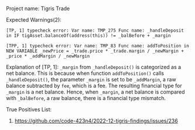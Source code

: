 Project name: Tigris Trade

Expected Warnings(2):
```
[TP, 1] typecheck error: Var name: TMP_275 Func name: _handleDeposit in IF tigAsset.balanceOf(address(this)) != _balBefore + _margin

[TPP, 1] typecheck error: Var name: TMP_83 Func name: addToPosition in NEW VARIABLE _newPrice = _trade.price * _trade.margin / _newMargin + _price * _addMargin / _newMargin
```

Explanation of [TP, 1]: `_margin` from `_handleDeposit()` is categorized as a net balance.
This is because when function `addToPosition()` calls `_handleDeposit()`, the parameter `_margin` is set to be `_addMargin`, a raw balance subtracted by `fee`, which is a fee. 
The resulting financial type for `_margin` is a net balance.
Hence, when `_margin`, a net balance is compared with `_balBefore`, a raw balance, there is a financial type mismatch.

True Positives List:
1) https://github.com/code-423n4/2022-12-tigris-findings/issues/236
